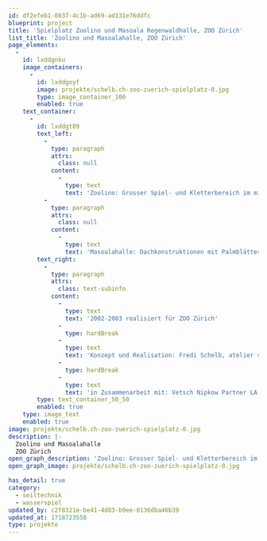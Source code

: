 ```yaml
---
id: df2efeb1-0837-4c1b-ad69-ad131e76ddfc
blueprint: project
title: 'Spielplatz Zoolino und Masoala Regenwaldhalle, ZOO Zürich'
list_title: 'Zoolino und Masoalahalle, ZOO Zürich'
page_elements:
  -
    id: lxddgnku
    image_containers:
      -
        id: lxddgoyf
        image: projekte/schelb.ch-zoo-zuerich-spielplatz-0.jpg
        type: image_container_100
        enabled: true
    text_container:
      -
        id: lxddgt89
        text_left:
          -
            type: paragraph
            attrs:
              class: null
            content:
              -
                type: text
                text: 'Zoolino: Grosser Spiel- und Kletterbereich im mit geschnitzten Rieseninsekten, Spinnennetz mit hängender Spinne, Kokons, Ameisenbau und Schöpfsalamander'
          -
            type: paragraph
            attrs:
              class: null
            content:
              -
                type: text
                text: 'Masoalahalle: Dachkonstruktionen mit Palmblättern, Abschrankungen und Sitzkombinationen aus Robinie und Bambus. Baumstammbrücken und Seilzopf-Hängebrücke über Wasserflächen und durch Dickicht.'
        text_right:
          -
            type: paragraph
            attrs:
              class: text-subinfo
            content:
              -
                type: text
                text: '2002-2003 realisiert für ZOO Zürich'
              -
                type: hardBreak
              -
                type: text
                text: 'Konzept und Realisation: Fredi Schelb, atelier schelb+partner ag'
              -
                type: hardBreak
              -
                type: text
                text: 'in Zusammenarbeit mit: Vetsch Nipkow Partner LA (Zoolino), Vogt LA (Masoala), Zimmerei Oberhänsli'
        type: text_container_50_50
        enabled: true
    type: image_text
    enabled: true
image: projekte/schelb.ch-zoo-zuerich-spielplatz-0.jpg
description: |-
  Zoolino und Masoalahalle
  ZOO Zürich
open_graph_description: 'Zoolino: Grosser Spiel- und Kletterbereich im mit geschnitzten Rieseninsekten, Spinnennetz mit hängender Spinne, Kokons, Ameisenbau und Schöpfsalamander. Masoalahalle: Dachkonstruktionen mit Palmblättern, Abschrankungen und Sitzkombinationen aus Robinie und Bambus. Baumstammbrücken und Seilzopf-Hängebrücke über Wasserflächen und durch Dickicht.'
open_graph_image: projekte/schelb.ch-zoo-zuerich-spielplatz-0.jpg

has_detail: true
category:
  - seiltechnik
  - wasserspiel
updated_by: c2f8321e-be41-4d83-b9ee-8136dba46b39
updated_at: 1718723558
type: projekte
---
```


